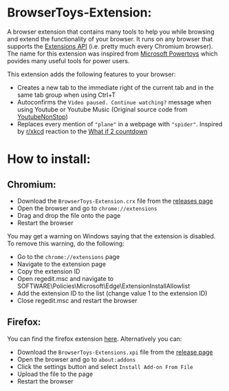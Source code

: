 # BrowserToys-Extension:
A browser extension that contains many tools to help you while browsing and extend the functionality of your browser. It runs on any browser that supports the [Extensions API](https://developer.chrome.com/docs/extensions/reference/) (i.e. pretty much every Chromium browser). The name for this extension was inspired from [Microsoft Powertoys](https://github.com/microsoft/PowerToys) which povides many useful tools for power users.

This extension adds the following features to your browser:
 - Creates a new tab to the immediate right of the current tab and in the same tab group when using Ctrl+T
 - Autoconfirms the `Video paused. Continue watching?` message when using Youtube or Youtube Music (Original source code from [YoutubeNonStop](https://github.com/lawfx/YoutubeNonStop))
 - Replaces every mention of `"plane"` in a webpage with `"spider"`. Inspired by [r/xkcd](https://www.reddit.com/r/xkcd/) reaction to the [What if 2 countdown](https://munvoseli.github.io/xkcd-countdown/)

# How to install:
## Chromium:
 - Download the `BrowserToys-Extension.crx` file from the [releases page](https://github.com/SiddhantAttavar/BrowserToys-Extension/releases)
 - Open the browser and go to `chrome://extensions`
 - Drag and drop the file onto the page
 - Restart the browser

You may get a warning on Windows saying that the extension is disabled. To remove this warning, do the following:
 - Go to the `chrome://extensions` page
 - Navigate to the extension page
 - Copy the extension ID
 - Open regedit.msc and navigate to SOFTWARE\Policies\Microsoft\Edge\ExtensionInstallAllowlist
 - Add the extension ID to the list (change value 1 to the extension ID)
 - Close regedit.msc and restart the browser

## Firefox:
You can find the firefox extension [here](https://addons.mozilla.org/en-US/firefox/addon/browsertoys/). Alternatively you can:
 - Download the `BrowserToys-Extensions.xpi` file from the [release page](https://github.com/SiddhantAttavar/BrowserToys-Extension/releases)
 - Open the browser and go to `about:addons`
 - Click the settings button and select `Install Add-on From File`
 - Upload the file to the page
 - Restart the browser
